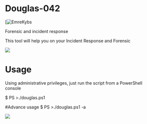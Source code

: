 # Douglas-042
[![EmreKybs](https://img.shields.io/badge/MadeBy-EmreKybs-blue)


Forensic and incident response

This tool will help you on your Incident Response and Forensic

<img src="https://github.com/emrekybs/Douglas-042/blob/main/gif.png">


# Usage
Using administrative privileges, just run the script from a PowerShell console

$ PS >./douglas.ps1
    
#Advance usage
$ PS >./douglas.ps1 -a

<img src="https://github.com/emrekybs/Douglas-042/blob/main/png.jpg">
